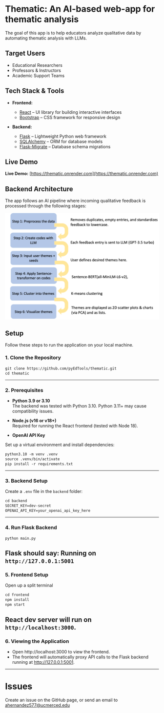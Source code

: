 # Thematic: An AI-based web-app for thematic analysis

The goal of this app is to help educators analyze qualitative data by automating thematic analysis with LLMs.

## Target Users
- Educational Researchers
- Professors & Instructors
- Academic Support Teams


## Tech Stack & Tools

- **Frontend:**  
  - [React](https://react.dev/) – UI library for building interactive interfaces  
  - [Bootstrap](https://getbootstrap.com/) – CSS framework for responsive design  

- **Backend:**  
  - [Flask](https://flask.palletsprojects.com/) – Lightweight Python web framework  
  - [SQLAlchemy](https://www.sqlalchemy.org/) – ORM for database models  
  - [Flask-Migrate](https://flask-migrate.readthedocs.io/) – Database schema migrations  

## Live Demo

**Live Demo:** [https://thematic.onrender.com](https://thematic.onrender.com)



## Backend Architecture

The app follows an AI pipeline where incoming qualitative feedback is processed through the following stages:

![Architecture Diagram](frontend/public/pipeline-diagram.svg)

## Setup

Follow these steps to run the application on your local machine.


### 1. Clone the Repository

```
git clone https://github.com/pyEdTools/thematic.git
cd thematic
```
---

### 2. Prerequisites

- **Python 3.9 or 3.10**  
  The backend was tested with Python 3.10.
  Python 3.11+ may cause compatibility issues.

- **Node.js (v16 or v18+)**  
  Required for running the React frontend (tested with Node 18).

- **OpenAI API Key**


Set up a virtual environment and install dependencies:

```
python3.10 -m venv .venv 
source .venv/bin/activate  
pip install -r requirements.txt
```
---

### 3. Backend Setup
Create a `.env` file in the `backend` folder:
```
cd backend
SECRET_KEY=dev-secret
OPENAI_API_KEY=your_openai_api_key_here
```
---

### 4. Run Flask Backend
```
python main.py
```
Flask should say: Running on `http://127.0.0.1:5001`
---

### 5. Frontend Setup
Open up a split terminal
```
cd frontend
npm install
npm start
```
React dev server will run on `http://localhost:3000`.
---

### 6. Viewing the Application
- Open http://localhost:3000 to view the frontend.
- The frontend will automatically proxy API calls to the Flask backend running at http://127.0.0.1:5001.

---

# Issues

Create an issue on the GitHub page, or send an email to ahernandez577@ucmerced.edu

